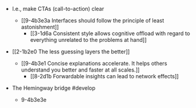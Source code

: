 - I.e., make CTAs (call-to-action) clear
	- [[9-4b3e3a Interfaces should follow the principle of least astonishment]]
		- [[3-1d6a Consistent style allows cognitive offload with regard to everything unrelated to the problems at hand]]

- [[2-1b2e0 The less guessing layers the better]]
	- [[9-4b3e1 Concise explanations accelerate. It helps others understand you better and faster at all scales.]]
		- [[8-2d1b Forwardable insights can lead to network effects]]

- The Hemingway bridge #develop
	- 9-4b3e3e
